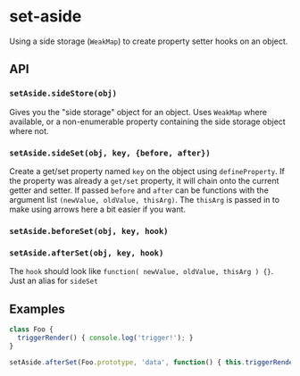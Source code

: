 # set-aside

Using a side storage (`WeakMap`) to create property setter hooks on an object.

## API

### `setAside.sideStore(obj)`
Gives you the "side storage" object for an object.  Uses `WeakMap` where available, or a non-enumerable property containing the side storage object where not.

### `setAside.sideSet(obj, key, {before, after})`
Create a get/set property named `key` on the object using `defineProperty`.  If the property was already a `get/set` property, it will chain onto the current getter and setter.  If passed `before` and `after` can be functions with the argument list `(newValue, oldValue, thisArg)`.  The `thisArg` is passed in to make using arrows here a bit easier if you want.

### `setAside.beforeSet(obj, key, hook)`
### `setAside.afterSet(obj, key, hook)`
The `hook` should look like `function( newValue, oldValue, thisArg ) {}`.  Just an alias for `sideSet`

## Examples

```js
class Foo {
  triggerRender() { console.log('trigger!'); }
}

setAside.afterSet(Foo.prototype, 'data', function() { this.triggerRender(); });
```
